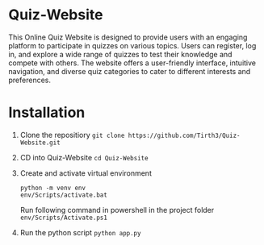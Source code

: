 # Quiz-Website

This Online Quiz Website is designed to provide users with an engaging platform to participate in quizzes on various topics. Users can register, log in, and explore a wide range of quizzes to test their knowledge and compete with others. The website offers a user-friendly interface, intuitive navigation, and diverse quiz categories to cater to different interests and preferences.

# Installation
1. Clone the repositiory 
   ```git clone https://github.com/Tirth3/Quiz-Website.git```

2. CD into Quiz-Website
     ```cd Quiz-Website```

3. Create and activate virtual environment
   ```
   python -m venv env
   env/Scripts/activate.bat
   ```
   Run following command in powershell in the project folder
   ```env/Scripts/Activate.ps1```

5. Run the python script
   ```python app.py```
